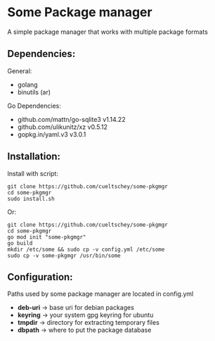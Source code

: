 # Some Package manager
A simple package manager that works with multiple package formats

## Dependencies:

General:
* golang
* binutils (ar)

Go Dependencies:
* github.com/mattn/go-sqlite3 v1.14.22
* github.com/ulikunitz/xz v0.5.12
* gopkg.in/yaml.v3 v3.0.1

## Installation:

Install with script:
```
git clone https://github.com/cueltschey/some-pkgmgr
cd some-pkgmgr
sudo install.sh
```
Or:
```
git clone https://github.com/cueltschey/some-pkgmgr
cd some-pkgmgr
go mod init "some-pkgmgr"
go build
mkdir /etc/some && sudo cp -v config.yml /etc/some
sudo cp -v some-pkgmgr /usr/bin/some
```

## Configuration:

Paths used by some package manager are located in config.yml

- **deb-uri** -> base uri for debian packages
- **keyring** -> your system gpg keyring for ubuntu
- **tmpdir** -> directory for extracting temporary files
- **dbpath** -> where to put the package database



